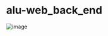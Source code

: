 # alu-web_back_end
![image](https://github.com/CynthiaUmuhire/alu-web_back_end/assets/109437062/6c6fb7cb-4bcc-4701-965d-f423862fb431)
